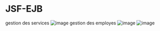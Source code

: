 # JSF-EJB
gestion des services
![image](https://github.com/maalfiwissal/JSF-EJB/assets/127155329/3d43191c-e825-43da-ab9e-bb831ffb99a0)
gestion des employes
![image](https://github.com/maalfiwissal/JSF-EJB/assets/127155329/bd582e37-e48d-41af-8442-ce0136b92d41)
![image](https://github.com/maalfiwissal/JSF-EJB/assets/127155329/0fda5514-06ce-4245-b179-57d16a0a4198)


